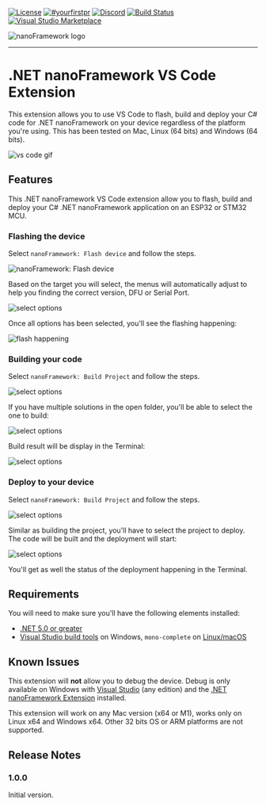 [![License](https://img.shields.io/badge/License-MIT-blue.svg)](LICENSE) [![#yourfirstpr](https://img.shields.io/badge/first--timers--only-friendly-blue.svg)](https://github.com/nanoframework/Home/blob/main/CONTRIBUTING.md) [![Discord](https://img.shields.io/discord/478725473862549535.svg?logo=discord&logoColor=white&label=Discord&color=7289DA)](https://discord.gg/gCyBu8T) [![Build Status](https://dev.azure.com/nanoframework/VSCodeExtension/_apis/build/status/nanoframework.nf-VSCodeExtension?branchName=develop)](https://dev.azure.com/nanoframework/VSCodeExtension/_build/latest?definitionId=86&branchName=develop) [![Visual Studio Marketplace](https://img.shields.io/vscode-marketplace/d/nanoframework.vscode-nanoframework.svg)](https://marketplace.visualstudio.com/items?itemName=nanoframework.vscode-nanoframework)

![nanoFramework logo](https://raw.githubusercontent.com/nanoframework/Home/main/resources/logo/nanoFramework-repo-logo.png)

-----

# .NET nanoFramework VS Code Extension

This extension allows you to use VS Code to flash, build and deploy your C# code for .NET nanoFramework on your device regardless of the platform you're using. This has been tested on Mac, Linux (64 bits) and Windows (64 bits).

![vs code gif](docs/nano-vs-code.gif)

## Features

This .NET nanoFramework VS Code extension allow you to flash, build and deploy your C# .NET nanoFramework application on an ESP32 or STM32 MCU.

### Flashing the device

Select `nanoFramework: Flash device` and follow the steps.

![nanoFramework: Flash device](docs/step-by-step6.png)

Based on the target you will select, the menus will automatically adjust to help you finding the correct version, DFU or Serial Port.

![select options](docs/step-by-step8.png)

Once all options has been selected, you'll see the flashing happening:

![flash happening](docs/step-by-step12.png)

### Building your code

Select `nanoFramework: Build Project` and follow the steps.

![select options](docs/step-by-step2.png)

If you have multiple solutions in the open folder, you'll be able to select the one to build:

![select options](docs/step-by-step3.png)

Build result will be display in the Terminal:

![select options](docs/step-by-step5.png)

### Deploy to your device

Select `nanoFramework: Build Project` and follow the steps.

![select options](docs/step-by-step14.png)

Similar as building the project, you'll have to select the project to deploy. The code will be built and the deployment will start:

![select options](docs/step-by-step17.png)

You'll get as well the status of the deployment happening in the Terminal.

## Requirements

You will need to make sure you'll have the following elements installed:

- [.NET 5.0 or greater](https://dotnet.microsoft.com/download/dotnet)
- [Visual Studio build tools](https://visualstudio.microsoft.com/en/thank-you-downloading-visual-studio/?sku=BuildTools&rel=16) on Windows, `mono-complete` on [Linux/macOS](https://www.mono-project.com/docs/getting-started/install/)

## Known Issues

This extension will **not** allow you to debug the device. Debug is only available on Windows with [Visual Studio](https://visualstudio.microsoft.com/downloads/) (any edition) and the [.NET nanoFramework Extension](https://marketplace.visualstudio.com/items?itemName=nanoframework.nanoFramework-VS2022-Extension) installed.

This extension will work on any Mac version (x64 or M1), works only on Linux x64 and Windows x64. Other 32 bits OS or ARM platforms are not supported.

## Release Notes

### 1.0.0

Initial version.
